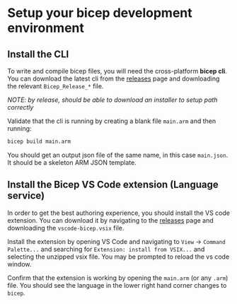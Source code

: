 # Setup your bicep development environment

## Install the CLI

To write and compile bicep files, you will need the cross-platform **bicep cli**. You can download the latest cli from the [releases]() page and downloading the relevant `Bicep_Release_*` file.

*NOTE: by release, should be able to download an installer to setup path correctly*

Validate that the cli is running by creating a blank file `main.arm` and then running:

```bash
bicep build main.arm
```

You should get an output json file of the same name, in this case `main.json`. It should be a skeleton ARM JSON template.

## Install the Bicep VS Code extension (Language service)

In order to get the best authoring experience, you should install the VS code extension. You can download it by navigating to the [releases]() page and downloading the `vscode-bicep.vsix` file.

Install the extension by opening VS Code and navigating to `View` -> `Command Palette...` and searching for `Extension: install from VSIX...` and selecting the unzipped vsix file. You may be prompted to reload the vs code window. 

Confirm that the extension is working by opening the `main.arm` (or any `.arm`) file. You should see the language in the lower right hand corner changes to `bicep`.

